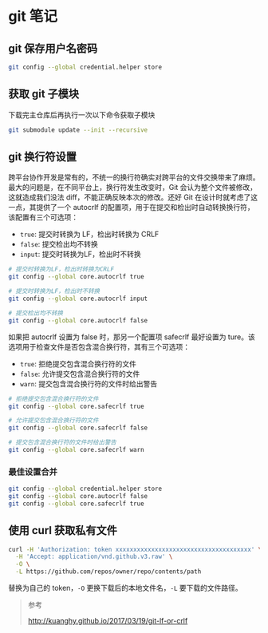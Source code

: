 # git 笔记


## git 保存用户名密码

```bash
git config --global credential.helper store
```

## 获取 git 子模块

下载完主仓库后再执行一次以下命令获取子模块

```bash
git submodule update --init --recursive
```

## git 换行符设置

跨平台协作开发是常有的，不统一的换行符确实对跨平台的文件交换带来了麻烦。最大的问题是，在不同平台上，换行符发生改变时，Git 会认为整个文件被修改，这就造成我们没法 diff，不能正确反映本次的修改。还好 Git 在设计时就考虑了这一点，其提供了一个 autocrlf 的配置项，用于在提交和检出时自动转换换行符，该配置有三个可选项：

- `true`: 提交时转换为 LF，检出时转换为 CRLF
- `false`: 提交检出均不转换
- `input`: 提交时转换为LF，检出时不转换

```bash
# 提交时转换为LF，检出时转换为CRLF
git config --global core.autocrlf true

# 提交时转换为LF，检出时不转换
git config --global core.autocrlf input

# 提交检出均不转换
git config --global core.autocrlf false
```

如果把 autocrlf 设置为 false 时，那另一个配置项 safecrlf 最好设置为 ture。该选项用于检查文件是否包含混合换行符，其有三个可选项：

- `true`: 拒绝提交包含混合换行符的文件
- `false`: 允许提交包含混合换行符的文件
- `warn`: 提交包含混合换行符的文件时给出警告

```bash
# 拒绝提交包含混合换行符的文件
git config --global core.safecrlf true

# 允许提交包含混合换行符的文件
git config --global core.safecrlf false

# 提交包含混合换行符的文件时给出警告
git config --global core.safecrlf warn
```

### 最佳设置合并

```bash
git config --global credential.helper store
git config --global core.autocrlf false
git config --global core.safecrlf true
```

## 使用 curl 获取私有文件

```bash
curl -H 'Authorization: token xxxxxxxxxxxxxxxxxxxxxxxxxxxxxxxxxxxxxx' \
  -H 'Accept: application/vnd.github.v3.raw' \
  -O \
  -L https://github.com/repos/owner/repo/contents/path
```

替换为自己的 token，`-O` 更换下载后的本地文件名，`-L` 要下载的文件路径。

> 参考
>
> <http://kuanghy.github.io/2017/03/19/git-lf-or-crlf>

